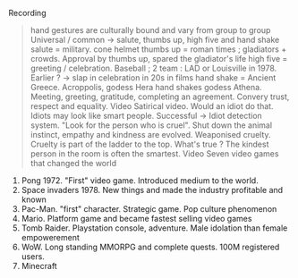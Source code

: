 Recording
> hand gestures are culturally bound and vary from group to group
> Universal / common -> salute, thumbs up, high five and hand shake
> salute = military. cone helmet
> thumbs up = roman times ; gladiators + crowds. Approval by thumbs up, spared the gladiator's life
> high five = greeting / celebration. Baseball ; 2 team : LAD or Louisville in 1978. Earlier ? -> slap in celebration in 20s in films
> hand shake = Ancient Greece. Acroppolis, godess Hera hand shakes godess Athena. Meeting, greeting, gratitude, completing an agreement. Convery trust, respect and equality.
Video
> Satirical video. Would an idiot do that. Idiots may look like smart people. Successful -> Idiot detection system. "Look for the person who is cruel". Shut down the animal instinct, empathy and kindness are evolved. Weaponised cruelty. Cruelty is part of the ladder to the top. What's true ? The kindest person in the room is often the smartest. 
Video
> Seven video games that changed the world
1. Pong 1972. "First" video game. Introduced medium to the world. 
2.  Space invaders 1978. New things and made the industry profitable and known
3. Pac-Man. "first" character. Strategic game. Pop culture phenomenon
4. Mario. Platform game and became fastest selling video games
5. Tomb Raider. Playstation console, adventure. Male idolation than female empowerement
6. WoW. Long standing MMORPG and complete quests. 100M registered users.
7. Minecraft
